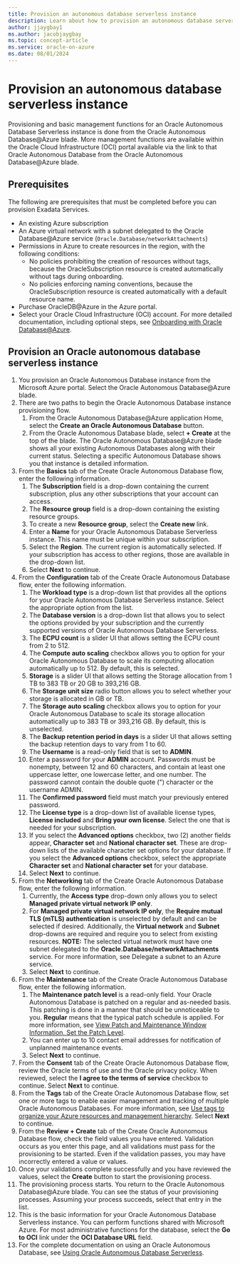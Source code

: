 ```yaml
---
title: Provision an autonomous database serverless instance
description: Learn about how to provision an autonomous database serverless instance.
author: jjaygbay1
ms.author: jacobjaygbay
ms.topic: concept-article
ms.service: oracle-on-azure
ms.date: 08/01/2024
---
```

# Provision an autonomous database serverless instance

Provisioning and basic management functions for an Oracle Autonomous Database Serverless instance is done from the Oracle Autonomous Database@Azure blade. More management functions are available within the Oracle Cloud Infrastructure (OCI) portal available via the link to that Oracle Autonomous Database from the Oracle Autonomous Database@Azure blade.

## Prerequisites
The following are prerequisites that must be completed before you can provision Exadata Services. 

- An existing Azure subscription
- An Azure virtual network with a subnet delegated to the Oracle Database@Azure service (`Oracle.Database/networkAttachments`)
- Permissions in Azure to create resources in the region, with the following conditions:
   * No policies prohibiting the creation of resources without tags, because the OracleSubscription resource is created automatically without tags during onboarding.
   * No policies enforcing naming conventions, because the OracleSubscription resource is created automatically with a default resource name.
- Purchase OracleDB@Azure in the Azure portal.
- Select your Oracle Cloud Infrastructure (OCI) account.
For more detailed documentation, including optional steps, see [Onboarding with Oracle Database@Azure](https://docs.oracle.com/iaas/Content/database-at-azure/oaaonboard.htm).

## Provision an Oracle autonomous database serverless instance

1. You provision an Oracle Autonomous Database instance from the Microsoft Azure portal. Select the Oracle Autonomous Database@Azure blade.
1. There are two paths to begin the Oracle Autonomous Database instance provisioning flow.
   1. From the Oracle Autonomous Database@Azure application Home, select the **Create an Oracle Autonomous Database** button.
   1. From the Oracle Autonomous Database blade, select **+ Create** at the top of the blade. The Oracle Autonomous Database@Azure blade shows all your existing Autonomous Databases along with their current status. Selecting a specific Autonomous Database shows you that instance is detailed information.
1. From the **Basics** tab of the Create Oracle Autonomous Database flow, enter the following information.
   1. The **Subscription** field is a drop-down containing the current subscription, plus any other subscriptions that your account can access.
   1. The **Resource group** field is a drop-down containing the existing resource groups.
   1. To create a new **Resource group**, select the **Create new** link.
   1. Enter a **Name** for your Oracle Autonomous Database Serverless instance. This name must be unique within your subscription.
   1. Select the **Region**. The current region is automatically selected. If your subscription has access to other regions, those are available in the drop-down list.
   1. Select **Next** to continue.
1. From the **Configuration** tab of the Create Oracle Autonomous Database flow, enter the following information.
   1. The **Workload type** is a drop-down list that provides all the options for your Oracle Autonomous Database Serverless instance. Select the appropriate option from the list.
   1. The **Database version** is a drop-down list that allows you to select the options provided by your subscription and the currently supported versions of Oracle Autonomous Database Serverless.
   1. The **ECPU count** is a slider UI that allows setting the ECPU count from 2 to 512.
   1. The **Compute auto scaling** checkbox allows you to option for your Oracle Autonomous Database to scale its computing allocation automatically up to 512. By default, this is selected.
   1. **Storage** is a slider UI that allows setting the Storage allocation from 1 TB to 383 TB or 20 GB to 393,216 GB.
   1. The **Storage unit size** radio button allows you to select whether your storage is allocated in GB or TB.
   1. The **Storage auto scaling** checkbox allows you to option for your Oracle Autonomous Database to scale its storage allocation automatically up to 383 TB or 393,216 GB. By default, this is unselected.
   1. The **Backup retention period in days** is a slider UI that allows setting the backup retention days to vary from 1 to 60.
   1. The **Username** is a read-only field that is set to **ADMIN**.
   1. Enter a password for your **ADMIN** account. Passwords must be nonempty, between 12 and 60 characters, and contain at least one uppercase letter, one lowercase letter, and one number. The password cannot contain the double quote (") character or the username ADMIN.
   1. The **Confirmed password** field must match your previously entered password.
   1. The **License type** is a drop-down list of available license types, **License included** and **Bring your own license**. Select the one that is needed for your subscription.
   1. If you select the **Advanced options** checkbox, two (2) another fields appear, **Character set** and **National character set**. These are drop-down lists of the available character set options for your database. If you select the **Advanced options** checkbox, select the appropriate **Character set** and **National character set** for your database.
   1. Select **Next** to continue.
1. From the **Networking** tab of the Create Oracle Autonomous Database flow, enter the following information.
   1. Currently, the **Access type** drop-down only allows you to select **Managed private virtual network IP only**.
   1. For **Managed private virtual network IP only**, the **Require mutual TLS (mTLS) authentication** is unselected by default and can be selected if desired. Additionally, the **Virtual network** and **Subnet** drop-downs are required and require you to select from existing resources. **NOTE:** The selected virtual network must have one subnet delegated to the **Oracle.Database/networkAttachments** service. For more information, see Delegate a subnet to an Azure service.
   1. Select **Next** to continue.
1. From the **Maintenance** tab of the Create Oracle Autonomous Database flow, enter the following information.
   1. The **Maintenance patch level** is a read-only field. Your Oracle Autonomous Database is patched on a regular and as-needed basis. This patching is done in a manner that should be unnoticeable to you. **Regular** means that the typical patch schedule is applied. For more information, see [View Patch and Maintenance Window Information, Set the Patch Level](https://docs.oracle.com/iaas/autonomous-database-serverless/doc/maintenance-windows-patching.html).
   1. You can enter up to 10 contact email addresses for notification of unplanned maintenance events.
   1. Select **Next** to continue.
1. From the **Consent** tab of the Create Oracle Autonomous Database flow, review the Oracle terms of use and the Oracle privacy policy. When reviewed, select the **I agree to the terms of service** checkbox to continue. Select **Next** to continue.
1. From the **Tags** tab of the Create Oracle Autonomous Database flow, set one or more tags to enable easier management and tracking of multiple Oracle Autonomous Databases. For more information, see [Use tags to organize your Azure resources and management hierarchy](https://go.microsoft.com/fwlink/?linkid=873112). Select **Next** to continue.
1. From the **Review + Create** tab of the Create Oracle Autonomous Database flow, check the field values you have entered. Validation occurs as you enter this page, and all validations must pass for the provisioning to be started. Even if the validation passes, you may have incorrectly entered a value or values.
1. Once your validations complete successfully and you have reviewed the values, select the **Create** button to start the provisioning process.
1. The provisioning process starts. You return to the Oracle Autonomous Database@Azure blade. You can see the status of your provisioning processes. Assuming your process succeeds, select that entry in the list.
1. This is the basic information for your Oracle Autonomous Database Serverless instance. You can perform functions shared with Microsoft Azure. For most administrative functions for the database, select the **Go to OCI** link under the **OCI Database URL** field.
1. For the complete documentation on using an Oracle Autonomous Database, see [Using Oracle Autonomous Database Serverless](https://docs.oracle.com/en/cloud/paas/autonomous-database/serverless/adbsb/autonomous-intro-adb.html#GUID-8EAA5AE6-397D-4E9A-9BD0-3E37A0345E24).